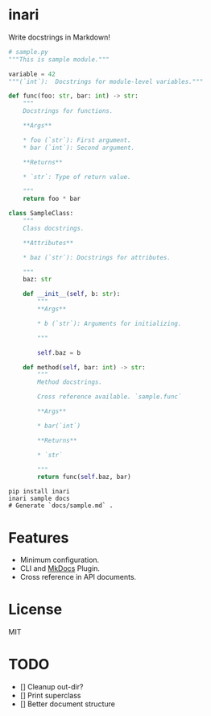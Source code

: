 # inari
Write docstrings in Markdown!

```python
# sample.py
"""This is sample module."""

variable = 42
"""(`int`):  Docstrings for module-level variables."""

def func(foo: str, bar: int) -> str:
    """
    Docstrings for functions.

    **Args**

    * foo (`str`): First argument.
    * bar (`int`): Second argument.

    **Returns**

    * `str`: Type of return value.

    """
    return foo * bar

class SampleClass:
    """
    Class docstrings.

    **Attributes**

    * baz (`str`): Docstrings for attributes.

    """
    baz: str

    def __init__(self, b: str):
        """
        **Args**

        * b (`str`): Arguments for initializing.

        """

        self.baz = b

    def method(self, bar: int) -> str:
        """
        Method docstrings.

        Cross reference available. `sample.func`

        **Args**

        * bar(`int`)

        **Returns**

        * `str`

        """
        return func(self.baz, bar)

```

```shell
pip install inari
inari sample docs
# Generate `docs/sample.md` .
```

# Features

* Minimum configuration.
* CLI and [MkDocs](https://www.mkdocs.org/) Plugin.
* Cross reference in API documents.


# License

MIT

# TODO
- [] Cleanup out-dir?
- [] Print superclass
- [] Better document structure
